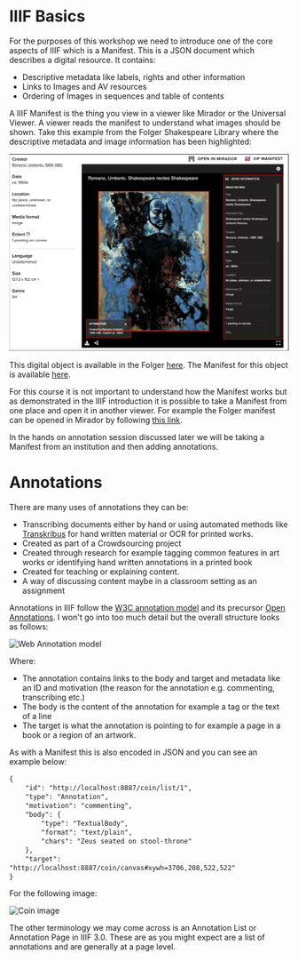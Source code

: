 # IIIF Basics

For the purposes of this workshop we need to introduce one of the core aspects of IIIF which is a Manifest. This is a JSON document which describes a digital resource. It contains:

 * Descriptive metadata like labels, rights and other information
 * Links to Images and AV resources
 * Ordering of Images in sequences and table of contents

A IIIF Manifest is the thing you view in a viewer like Mirador or the Universal Viewer. A viewer reads the manifest to understand what images should be shown.  Take this example from the Folger Shakespeare Library where the descriptive metadata and image information has been highlighted:

![Digital Object from Folger](folger.png)

This digital object is available in the Folger [here](https://collections.folger.edu/detail/romano-umberto-shakespeare-recites-shakespeare/70ef8129-098e-4d33-b7dd-13c9499c4bd7). The Manifest for this object is available [here](https://server.collections.folger.edu/iiif/manifest/from-dap-id/70ef8129-098e-4d33-b7dd-13c9499c4bd7.json).

For this course it is not important to understand how the Manifest works but as demonstrated in the IIIF introduction it is possible to take a Manifest from one place and open it in another viewer. For example the Folger manifest can be opened in Mirador by following [this link](https://projectmirador.org/embed/?iiif-content=https://server.collections.folger.edu/iiif/manifest/from-dap-id/70ef8129-098e-4d33-b7dd-13c9499c4bd7.json). 

In the hands on annotation session discussed later we will be taking a Manifest from an institution and then adding annotations.

# Annotations

There are many uses of annotations they can be:

 * Transcribing documents either by hand or using automated methods like [Transkribus](https://readcoop.eu/transkribus/) for hand written material or OCR for printed works. 
 * Created as part of a Crowdsourcing project
 * Created through research for example tagging common features in art works or identifying hand written annotations in a printed book
 * Created for teaching or explaining content.
 * A way of discussing content maybe in a classroom setting as an assignment 

Annotations in IIIF follow the [W3C annotation model](https://www.w3.org/TR/annotation-model/) and its precursor [Open Annotations](http://www.openannotation.org/). I won't go into too much detail but the overall structure looks as follows:

![Web Annotation model](https://www.w3.org/TR/annotation-model/images/intro_model.png)

Where:

 * The annotation contains links to the body and target and metadata like an ID and motivation (the reason for the annotation e.g. commenting, transcribing etc.)
 * The body is the content of the annotation for example a tag or the text of a line
 * The target is what the annotation is pointing to for example a page in a book or a region of an artwork.

As with a Manifest this is also encoded in JSON and you can see an example below:

```
{
    "id": "http://localhost:8887/coin/list/1",
    "type": "Annotation",
    "motivation": "commenting",
    "body": {
        "type": "TextualBody",
        "format": "text/plain",
        "chars": "Zeus seated on stool-throne"
    },
    "target": "http://localhost:8887/coin/canvas#xywh=3706,208,522,522"
}
```

For the following image:

![Coin image](https://ronallo.com/iiif-workshop-new/images/coin-side-by-side.png)

The other terminology we may come across is an Annotation List or Annotation Page in IIIF 3.0. These are as you might expect are a list of annotations and are generally at a page level. 
